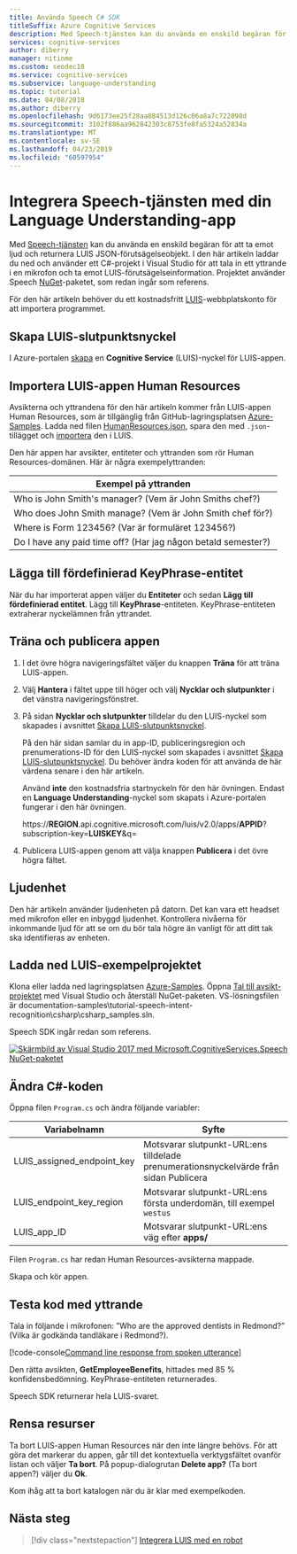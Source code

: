 ```yaml
---
title: Använda Speech C# SDK
titleSuffix: Azure Cognitive Services
description: Med Speech-tjänsten kan du använda en enskild begäran för att ta emot ljud och returnera LUIS JSON-förutsägelseobjekt. I den här artikeln laddar du ned och använder ett C#-projekt i Visual Studio för att tala in ett yttrande i en mikrofon och ta emot LUIS-förutsägelseinformation.
services: cognitive-services
author: diberry
manager: nitinme
ms.custom: seodec18
ms.service: cognitive-services
ms.subservice: language-understanding
ms.topic: tutorial
ms.date: 04/08/2018
ms.author: diberry
ms.openlocfilehash: 9d6173ee25f28aa884513d126c06a8a7c722098d
ms.sourcegitcommit: 3102f886aa962842303c8753fe8fa5324a52834a
ms.translationtype: MT
ms.contentlocale: sv-SE
ms.lasthandoff: 04/23/2019
ms.locfileid: "60597954"
---
```

# <a name="integrate-speech-service-with-your-language-understanding-app"></a>Integrera Speech-tjänsten med din Language Understanding-app
Med [Speech-tjänsten](https://docs.microsoft.com/azure/cognitive-services/Speech-Service/) kan du använda en enskild begäran för att ta emot ljud och returnera LUIS JSON-förutsägelseobjekt. I den här artikeln laddar du ned och använder ett C#-projekt i Visual Studio för att tala in ett yttrande i en mikrofon och ta emot LUIS-förutsägelseinformation. Projektet använder Speech [NuGet](https://www.nuget.org/packages/Microsoft.CognitiveServices.Speech/)-paketet, som redan ingår som referens. 

För den här artikeln behöver du ett kostnadsfritt [LUIS][LUIS]-webbplatskonto för att importera programmet.

## <a name="create-luis-endpoint-key"></a>Skapa LUIS-slutpunktsnyckel
I Azure-portalen [skapa](luis-how-to-azure-subscription.md) en **Cognitive Service** (LUIS)-nyckel för LUIS-appen.  

## <a name="import-human-resources-luis-app"></a>Importera LUIS-appen Human Resources
Avsikterna och yttrandena för den här artikeln kommer från LUIS-appen Human Resources, som är tillgänglig från GitHub-lagringsplatsen [Azure-Samples](https://github.com/Azure-Samples/cognitive-services-language-understanding). Ladda ned filen [HumanResources.json](https://github.com/Azure-Samples/cognitive-services-language-understanding/blob/master/documentation-samples/tutorials/HumanResources.json), spara den med `.json`-tillägget och [importera](luis-how-to-start-new-app.md#import-new-app) den i LUIS. 

Den här appen har avsikter, entiteter och yttranden som rör Human Resources-domänen. Här är några exempelyttranden:

|Exempel på yttranden|
|--|
|Who is John Smith's manager? (Vem är John Smiths chef?)|
|Who does John Smith manage? (Vem är John Smith chef för?)|
|Where is Form 123456? (Var är formuläret 123456?)|
|Do I have any paid time off? (Har jag någon betald semester?)|


## <a name="add-keyphrase-prebuilt-entity"></a>Lägga till fördefinierad KeyPhrase-entitet
När du har importerat appen väljer du **Entiteter** och sedan **Lägg till fördefinierad entitet**. Lägg till **KeyPhrase**-entiteten. KeyPhrase-entiteten extraherar nyckelämnen från yttrandet.

## <a name="train-and-publish-the-app"></a>Träna och publicera appen
1. I det övre högra navigeringsfältet väljer du knappen **Träna** för att träna LUIS-appen.

2. Välj **Hantera** i fältet uppe till höger och välj **Nycklar och slutpunkter** i det vänstra navigeringsfönstret. 

3. På sidan **Nycklar och slutpunkter** tilldelar du den LUIS-nyckel som skapades i avsnittet [Skapa LUIS-slutpunktsnyckel](#create-luis-endpoint-key).

   På den här sidan samlar du in app-ID, publiceringsregion och prenumerations-ID för den LUIS-nyckel som skapades i avsnittet [Skapa LUIS-slutpunktsnyckel](#create-luis-endpoint-key). Du behöver ändra koden för att använda de här värdena senare i den här artikeln. 
  
   Använd **inte** den kostnadsfria startnyckeln för den här övningen. Endast en **Language Understanding**-nyckel som skapats i Azure-portalen fungerar i den här övningen. 

   https://**REGION**.api.cognitive.microsoft.com/luis/v2.0/apps/**APPID**?subscription-key=**LUISKEY**&q=


4. Publicera LUIS-appen genom att välja knappen **Publicera** i det övre högra fältet. 

## <a name="audio-device"></a>Ljudenhet
Den här artikeln använder ljudenheten på datorn. Det kan vara ett headset med mikrofon eller en inbyggd ljudenhet. Kontrollera nivåerna för inkommande ljud för att se om du bör tala högre än vanligt för att ditt tak ska identifieras av enheten. 

## <a name="download-the-luis-sample-project"></a>Ladda ned LUIS-exempelprojektet
 Klona eller ladda ned lagringsplatsen [Azure-Samples](https://github.com/Azure-Samples/cognitive-services-language-understanding). Öppna [Tal till avsikt-projektet](https://github.com/Azure-Samples/cognitive-services-language-understanding/tree/master/documentation-samples/tutorial-speech-intent-recognition) med Visual Studio och återställ NuGet-paketen. VS-lösningsfilen är documentation-samples\tutorial-speech-intent-recognition\csharp\csharp_samples.sln.

Speech SDK ingår redan som referens. 

[![Skärmbild av Visual Studio 2017 med Microsoft.CognitiveServices.Speech NuGet-paketet](./media/luis-tutorial-speech-to-intent/nuget-package.png "Skärmbild av Visual Studio 2017 med Microsoft.CognitiveServices.Speech NuGet-paketet")](./media/luis-tutorial-speech-to-intent/nuget-package.png#lightbox)

## <a name="modify-the-c-code"></a>Ändra C#-koden
Öppna filen `Program.cs` och ändra följande variabler:

|Variabelnamn|Syfte|
|--|--|
|LUIS_assigned_endpoint_key|Motsvarar slutpunkt-URL:ens tilldelade prenumerationsnyckelvärde från sidan Publicera|
|LUIS_endpoint_key_region|Motsvarar slutpunkt-URL:ens första underdomän, till exempel `westus`|
|LUIS_app_ID|Motsvarar slutpunkt-URL:ens väg efter **apps/**|

Filen `Program.cs` har redan Human Resources-avsikterna mappade.

Skapa och kör appen. 

## <a name="test-code-with-utterance"></a>Testa kod med yttrande
Tala in följande i mikrofonen: ”Who are the approved dentists in Redmond?” (Vilka är godkända tandläkare i Redmond?).

[!code-console[Command line response from spoken utterance](~/samples-luis/documentation-samples/tutorial-speech-intent-recognition/console-output.txt "Command line response from spoken utterance")]

Den rätta avsikten, **GetEmployeeBenefits**, hittades med 85 % konfidensbedömning. KeyPhrase-entiteten returnerades. 

Speech SDK returnerar hela LUIS-svaret. 

## <a name="clean-up-resources"></a>Rensa resurser
Ta bort LUIS-appen Human Resources när den inte längre behövs. För att göra det markerar du appen, går till det kontextuella verktygsfältet ovanför listan och väljer **Ta bort**. På popup-dialogrutan **Delete app?** (Ta bort appen?) väljer du **Ok**.

Kom ihåg att ta bort katalogen när du är klar med exempelkoden.

## <a name="next-steps"></a>Nästa steg

> [!div class="nextstepaction"]
> [Integrera LUIS med en robot](luis-csharp-tutorial-build-bot-framework-sample.md)

[LUIS]: https://docs.microsoft.com/azure/cognitive-services/luis/luis-reference-regions#luis-website
